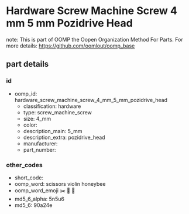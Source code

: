 # Hardware Screw Machine Screw 4 mm 5 mm Pozidrive Head  

note: This is part of OOMP the Oopen Organization Method For Parts. For more details: https://github.com/oomlout/oomp_base

##  part details





### id
* oomp_id: hardware_screw_machine_screw_4_mm_5_mm_pozidrive_head
  * classification: hardware
  * type: screw_machine_screw
  * size: 4_mm
  * color: 
  * description_main: 5_mm
  * description_extra: pozidrive_head
  * manufacturer: 
  * part_number: 

### other_codes
* short_code: 
* oomp_word: scissors violin honeybee
* oomp_word_emoji :scissors: :violin: :honeybee:
* md5_6_alpha: 5n5u6
* md5_6: 90a24e